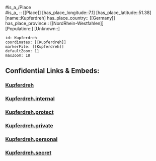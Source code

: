 ﻿---
location: [51.38,7.1] 
mapzoom: [7,12] 
mapmarker: city 
type: City
tags:
- geo/City


SpocWebEntityId: 31698
isDeleted: false
confidential: public

---
#is_a_/Place  
#is_a_ :: [[Place]] 
[has_place_longitude::7.1] 
[has_place_latitude::51.38] 
[name::Kupferdreh] 
has_place_country:: [[Germany]]  
has_place_province:: [[NordRhein-Westfahlen]]  
[Population::] 
[Unknown::] 


```leaflet
id: Kupferdreh
coordinates: [[Kupferdreh]] 
markerFile: [[Kupferdreh]] 
defaultZoom: 11 
maxZoom: 18
```


## Confidential Links & Embeds: 

### [Kupferdreh](/_public/Earth/Continent/Europe/Europe~Central/Germany/Germany~West/Nord_Rhein-Westfalen/counties~NW/Essen,Ruhr/Kupferdreh.md) 

### [Kupferdreh.internal](/_internal/Earth/Continent/Europe/Europe~Central/Germany/Germany~West/Nord_Rhein-Westfalen/counties~NW/Essen,Ruhr/Kupferdreh.internal.md) 

### [Kupferdreh.protect](/_protect/Earth/Continent/Europe/Europe~Central/Germany/Germany~West/Nord_Rhein-Westfalen/counties~NW/Essen,Ruhr/Kupferdreh.protect.md) 

### [Kupferdreh.private](/_private/Earth/Continent/Europe/Europe~Central/Germany/Germany~West/Nord_Rhein-Westfalen/counties~NW/Essen,Ruhr/Kupferdreh.private.md) 

### [Kupferdreh.personal](/_personal/Earth/Continent/Europe/Europe~Central/Germany/Germany~West/Nord_Rhein-Westfalen/counties~NW/Essen,Ruhr/Kupferdreh.personal.md) 

### [Kupferdreh.secret](/_secret/Earth/Continent/Europe/Europe~Central/Germany/Germany~West/Nord_Rhein-Westfalen/counties~NW/Essen,Ruhr/Kupferdreh.secret.md) 

